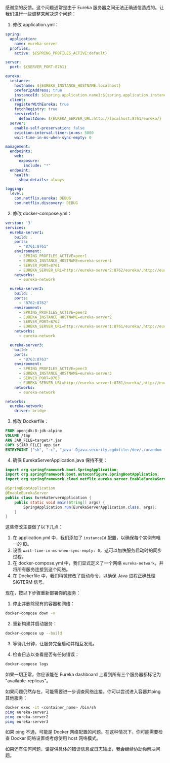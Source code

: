 感谢您的反馈。这个问题通常是由于 Eureka 服务器之间无法正确通信造成的。让我们进行一些调整来解决这个问题：

1. 修改 application.yml：

```yaml
spring:
  application:
    name: eureka-server
  profiles:
    active: ${SPRING_PROFILES_ACTIVE:default}

server:
  port: ${SERVER_PORT:8761}

eureka:
  instance:
    hostname: ${EUREKA_INSTANCE_HOSTNAME:localhost}
    preferIpAddress: true
    instanceId: ${spring.application.name}:${spring.application.instance_id:${random.value}}
  client:
    registerWithEureka: true
    fetchRegistry: true
    serviceUrl:
      defaultZone: ${EUREKA_SERVER_URL:http://localhost:8761/eureka/}
  server:
    enable-self-preservation: false
    eviction-interval-timer-in-ms: 5000
    wait-time-in-ms-when-sync-empty: 0

management:
  endpoints:
    web:
      exposure:
        include: "*"
  endpoint:
    health:
      show-details: always

logging:
  level:
    com.netflix.eureka: DEBUG
    com.netflix.discovery: DEBUG
```

2. 修改 docker-compose.yml：

```yaml
version: '3'
services:
  eureka-server1:
    build: .
    ports:
      - "8761:8761"
    environment:
      - SPRING_PROFILES_ACTIVE=peer1
      - EUREKA_INSTANCE_HOSTNAME=eureka-server1
      - SERVER_PORT=8761
      - EUREKA_SERVER_URL=http://eureka-server2:8762/eureka/,http://eureka-server3:8763/eureka/
    networks:
      - eureka-network

  eureka-server2:
    build: .
    ports:
      - "8762:8762"
    environment:
      - SPRING_PROFILES_ACTIVE=peer2
      - EUREKA_INSTANCE_HOSTNAME=eureka-server2
      - SERVER_PORT=8762
      - EUREKA_SERVER_URL=http://eureka-server1:8761/eureka/,http://eureka-server3:8763/eureka/
    networks:
      - eureka-network

  eureka-server3:
    build: .
    ports:
      - "8763:8763"
    environment:
      - SPRING_PROFILES_ACTIVE=peer3
      - EUREKA_INSTANCE_HOSTNAME=eureka-server3
      - SERVER_PORT=8763
      - EUREKA_SERVER_URL=http://eureka-server1:8761/eureka/,http://eureka-server2:8762/eureka/
    networks:
      - eureka-network

networks:
  eureka-network:
    driver: bridge
```

3. 修改 Dockerfile：

```dockerfile
FROM openjdk:8-jdk-alpine
VOLUME /tmp
ARG JAR_FILE=target/*.jar
COPY ${JAR_FILE} app.jar
ENTRYPOINT ["sh", "-c", "java -Djava.security.egd=file:/dev/./urandom -jar /app.jar"]
```

4. 确保 EurekaServerApplication.java 保持不变：

```java
import org.springframework.boot.SpringApplication;
import org.springframework.boot.autoconfigure.SpringBootApplication;
import org.springframework.cloud.netflix.eureka.server.EnableEurekaServer;

@SpringBootApplication
@EnableEurekaServer
public class EurekaServerApplication {
    public static void main(String[] args) {
        SpringApplication.run(EurekaServerApplication.class, args);
    }
}
```

这些修改主要做了以下几点：

1. 在 application.yml 中，我们添加了 `instanceId` 配置，以确保每个实例有唯一的 ID。
2. 设置 `wait-time-in-ms-when-sync-empty: 0`，这可以加快服务启动时的同步过程。
3. 在 docker-compose.yml 中，我们显式定义了一个网络 `eureka-network`，并将所有服务连接到这个网络。
4. 在 Dockerfile 中，我们稍微修改了启动命令，以确保 Java 进程正确处理 SIGTERM 信号。

现在，按以下步骤重新部署你的服务：

1. 停止并删除现有的容器和网络：

```bash
docker-compose down -v
```

2. 重新构建并启动服务：

```bash
docker-compose up --build
```

3. 等待几分钟，让服务完全启动并相互发现。

4. 检查日志以查看是否有任何错误：

```bash
docker-compose logs
```

如果一切正常，你应该能在 Eureka dashboard 上看到所有三个服务器都标记为 "available-replicas"。

如果问题仍然存在，可能需要进一步调查网络连接。你可以尝试进入容器并ping其他服务：

```bash
docker exec -it <container_name> /bin/sh
ping eureka-server1
ping eureka-server2
ping eureka-server3
```

如果 ping 不通，可能是 Docker 网络配置的问题。在这种情况下，你可能需要检查 Docker 网络设置或考虑使用 host 网络模式。

如果还有任何问题，请提供具体的错误信息或日志输出，我会继续协助你解决问题。